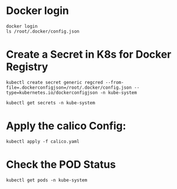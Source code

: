 # Docker login
```
docker login
ls /root/.docker/config.json
```

# Create a Secret in K8s for Docker Registry
```
kubectl create secret generic regcred --from-file=.dockerconfigjson=/root/.docker/config.json --type=kubernetes.io/dockerconfigjson -n kube-system

kubectl get secrets -n kube-system 
```

# Apply the calico Config: 
```
kubectl apply -f calico.yaml
```

# Check the POD Status 
```
kubectl get pods -n kube-system
```
